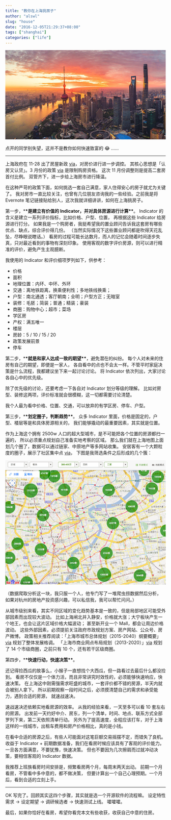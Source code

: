 ```yaml
---
title: "教你在上海挑房子"
author: "alswl"
slug: "house"
date: "2016-12-05T21:29:37+08:00"
tags: ["shanghai"]
categories: ["life"]
---
```


![201612/shanghai.jpg](../../static/images/upload_dropbox/201612/shanghai.jpg)

点开的同学别失望，这并不是教你如何快速致富的 😂 ……

---

上海政府在 11-28 出了房屋新政 [via](http://sh.xinhuanet.com/2016-11/28/c_135864791.htm)，对房价进行进一步调控。
其核心思想是「认房又认贷」。3 月份的政策 [via](http://www.shanghai.gov.cn/nw2/nw2314/nw2319/nw10800/nw11408/nw39426/u26aw46965.html) 是限制购房资格。
这次 11 月份调整则是提高二套房首付比例。
双管齐下，进一步给上海房市进行降温。

在这种严苛的政策下面，如何挑选一套自己满意，家人住得安心的房子就尤为关键了。
我对房市一直比较关注，也曾有几位朋友咨询我的一些经验。之前我是将 Evernote
笔记链接贴给别人，这次我就详细讲讲，如何在上海挑房子。

第一步，\***\*是建立有价值的 Indicator，并对具体房源进行计算\*\***。
Indicator 的含义是建立一系列评价指标，比如价格、户型、位置，
再根据这些 Indicator 给房源进行打分。
如果我是一个购房者，我挺希望我的置业顾问告诉我这套房有哪些优点、缺点，综合评价得几份。
（当然实际情况下这些置业顾问都是吹得天花乱坠，尽睁眼说瞎话。）
看房的过程可能长达数月，而人的记忆会随着时间逐步失真，只对最近看到的事物有深刻印象。
使用客观的数字评价房源，则可以进行精准的评价，避免产生主观臆断。

<!-- more -->

我使用的 Indicator 和评价细项罗列如下，供参考：

- 价格
- 面积
- 地理位置：内环、中环、外环
- 交通：离地铁距离，换乘便利性；多地铁线换乘；
- 户型：南北通透；客厅朝南；全明；户型方正；无暗室
- 装修：毛胚；简装；普通；精装；豪装
- 商圈：购物中心；超市；菜场
- 学区房
- 产权：满五唯一
- 楼层
- 房龄：5 / 10 / 15 / 20
- 政策发展前景
- 停车

第二步，\***\*就是和家人达成一致的期望\*\***，避免潜在的纠纷。
每个人对未来的住房有自己的期望，即便是一家人，
各自看中的点也不会太一样。不管平时家庭决策是什么流程，我都建议坐下来一起讨论讨论。
将 Indicator 依次列出，大家讨论各自心中的优先级。

除了优先级的讨论，还要考虑一下各自对 Indicator 划分等级的理解。
比如对房型、装修这两项，评价标准就会很模糊，这一切都需要讨论清楚。

我个人最为看中价格、位置、交通，可以放弃的有学区房、停车、户型。

第三步，\***\*划定圈子，判断趋势\*\***。
众多 Indicator 里面，价格是固定的，户型、楼层等是和具体房源相关的，
我们能够撬动的最重要因素，其实就是位置。

作为上海这个拥有 2500w 人口的超大型城市，是不可能把各个位置的房源都扫一遍的，
所以必须重点规划自己准备实地考察的区域。
那么我们就在上海地图上面划几个圈了，数据可以通过链家、中原地产等多网站收集。
安居客有一个大颗粒度的圈子，展示了社区集中点 [via](http://shanghai.anjuke.com/)，
下图是我筛选条件之后形成的几个簇：

![201612/map_thumb.png](../../static/images/upload_dropbox/201612/map_thumb.png)

（数据爬取分析这一块，我只服一个人，他专门写了一堆爬虫捞数据然后分析，
如果对杭州的房地产投资感兴趣，可以私信我，我可以帮忙问问。）

从城市级别来看，其实不同区域的变化趋势基本是一致的，但是局部地区可能受外部因素而出现较大波动。
比如上海闸北并入静安，价格就大涨；大宁板块产生一个地王，也会让这片区域价格大幅波动；
甚至新开业一个 Mall，都会让周边价格波动。
这些外部因素，必须提前关注政府市政规划方案、房产网站、公众号、房产微博。
政策相关推荐阅读：「上海市城市总体规划（2015-2040）纲要概要」
[via](http://2040.shgtj.net/web/) 规划了整体发展格调。
「上海市商业网点布局规划（2013-2020）」[via](http://www.scofcom.gov.cn/zxxxgk/235081.htm) 规划了 14 个市级商圈，之前只有 10 个，还有若干区级商圈。

第四步，\***\*快速行动，快速决策\*\***。

还记得捡西瓜的故事么，小猴子一直想找个大西瓜，但一路看过去最后什么都没捡到。
看房不仅仅是一个体力活，而且非常讲究时效性的，必须能够快速响应，快速决策。
在上海这中刚需强需求旺盛的城市，一套评价都不错的房源，半天内就会被别人拿下。
所以前期观察一段时间之后，必须摸清楚自己的需求和承受能力，遇到合适的房源，
就速战速决。

速战速决还依赖实地看房源的效率。
从我的经验来看，一天至多可以看 10 套左右的房源。
出发前一天约好中介、房东，列一个清单，时间、地点、联系方式全部罗列下来，第二天依照清单行动。
另外为了提高速度，全程应该打车，对于上海这样的一线城市，出租车费用和房产价格相比，真的是小钱。

在看中合适的房源之后，有些人可能面对这笔巨额交易摇摆不定，而错失了良机。
收益于 Indicator + 前期数据准备，我们在看房时候应该具有了客观的评价能力。
一旦各方面满意，不要犹豫，快速决策。
但也不要因为几次擦肩而过就冲动决策，要相信客观的 Indicator 数据。

我推荐上班族看房时间安排是，频繁看房两个月，每周末两天出动。
前期一个月看房，不管看中多中意的，都不做决策，
但要计算出一个自己心理预期。一个月后，看到合适的立刻上手。

---

OK 写完了。回顾其实这四个步骤，其实就是选一个开源软件的流程嘛。
设定特性需求 -> 设定期望 -> 调研候选者 -> 快速测试上线。
嚯嚯嚯。

最后，如果你恰好在看房，希望你看完本文有些收获，收获自己中意的住房。
